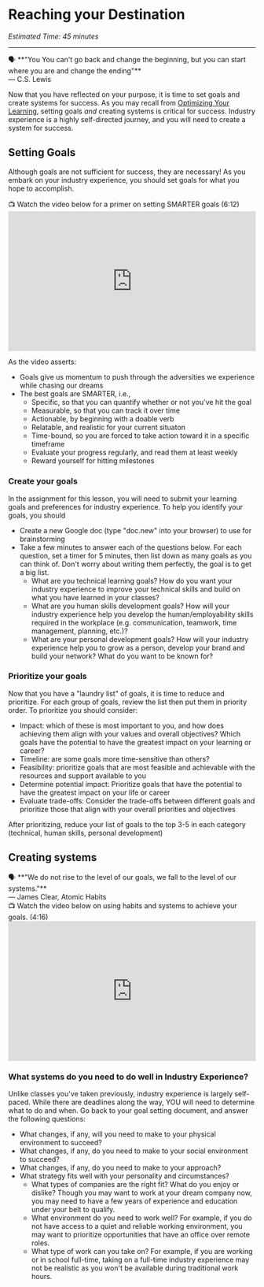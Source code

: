 # Reaching your Destination

*Estimated Time: 45 minutes*

---
<aside> 
  🗣 **"You You can't go back and change the beginning, but you can start where you are and change the ending"** <br>
  — C.S. Lewis
</aside>


Now that you have reflected on your purpose, it is time to set goals and create systems for success.  As you may recall from <a href="https://optimizing-your-learning.vercel.app/optimizing-your-learning/building-your-learning-toolkit/habits.html" target="_blank"> Optimizing Your Learning</a>, setting goals _and_ creating systems is critical for success. Industry experience is a highly self-directed journey, and you will need to create a system for success. 


## Setting Goals

Although goals are not sufficient for success, they are necessary! As you embark on your industry experience, you should set goals for what you hope to accomplish.

<aside> 
  📺 Watch the video below for a primer on setting SMARTER goals (6:12)
</aside>

<div style="position: relative; padding-bottom: 56.25%; height: 0;">
  <iframe width="560" height="315" src="https://www.youtube.com/embed/XpKvs-apvOs" title="YouTube video player" frameborder="0" allow="accelerometer; autoplay; clipboard-write; encrypted-media; gyroscope; picture-in-picture; web-share" allowfullscreen style="position: absolute; top: 0; left: 0; width: 100%; height: 100%;"></iframe>
</div>

As the video asserts:
- Goals give us momentum to push through the adversities we experience while chasing our dreams
- The best goals are SMARTER, i.e., 
  - Specific, so that you can quantify whether or not you've hit the goal
  - Measurable, so that you can track it over time 
  - Actionable, by beginning with a doable verb
  - Relatable, and realistic for your current situaton
  - Time-bound, so you are forced to take action toward it in a specific timeframe
  - Evaluate your progress regularly, and read them at least weekly
  - Reward yourself for hitting milestones

### Create your goals

In the assignment for this lesson, you will need to submit your learning goals and preferences for industry experience. To help you identify your goals, you should

- Create a new Google doc (type "doc.new" into your browser) to use for brainstorming
- Take a few minutes to answer each of the questions below. For each question, set a timer for 5 minutes, then list down as many goals as you can think of. Don't worry about writing them perfectly, the goal is to get a big list. 
  - What are you technical learning goals? How do you want your industry experience to improve your technical skills and build on what you have learned in your classes?
  - What are you human skills development goals? How will your industry experience help you develop the human/employability skills required in the workplace (e.g. communication, teamwork, time management, planning, etc.)?
  - What are your personal development goals? How will your industry experience help you to grow as a person, develop your brand and build your network? What do you want to be known for?


### Prioritize your goals

Now that you have a "laundry list" of goals, it is time to reduce and prioritize. For each group of goals, review the list then put them in priority order. To prioritize you should consider:
- Impact: which of these is most important to you, and how does achieving them align with your values and overall objectives? Which goals have the potential to have the greatest impact on your learning or career?
- Timeline: are some goals more time-sensitive than others? 
- Feasibility: prioritize goals that are most feasible and achievable with the resources and support available to you
- Determine potential impact: Prioritize goals that have the potential to have the greatest impact on your life or career
- Evaluate trade-offs: Consider the trade-offs between different goals and prioritize those that align with your overall priorities and objectives

After prioritizing, reduce your list of goals to the top 3-5 in each category (technical, human skills, personal development)


## Creating systems

<aside> 
  🗣 **"We do not rise to the level of our goals, we fall to the level of our systems."** <br>
  — James Clear, Atomic Habits
</aside>


<aside> 
  📺 Watch the video below on using habits and systems to achieve your goals. (4:16)
</aside>

<div style="position: relative; padding-bottom: 56.25%; height: 0;">
  <iframe width="560" height="315" src="https://www.youtube.com/embed/QXd6jeDElWM" title="YouTube video player" frameborder="0" allow="accelerometer; autoplay; clipboard-write; encrypted-media; gyroscope; picture-in-picture; web-share" allowfullscreen style="position: absolute; top: 0; left: 0; width: 100%; height: 100%;"></iframe>
</div>


### What systems do you need to do well in Industry Experience?

Unlike classes you've taken previously, industry experience is largely self-paced. While there are deadlines along the way, YOU will need to determine what to do and when. Go back to your goal setting document, and answer the following questions:

- What changes, if any, will you need to make to your physical environment to succeed?
- What changes, if any, do you need to make to your social environment to succeed?
- What changes, if any, do you need to make to your approach?
- What strategy fits well with your personality and circumstances?
  - What types of companies are the right fit? What do you enjoy or dislike? Though you may want to work at your dream company now, you may need to have a few years of experience and education under your belt to qualify. 
  - What environment do you need to work well? For example, if you do not have access to a quiet and reliable working environment, you may want to prioritize opportunities that have an office over remote roles.
  - What type of work can you take on? For example, if you are working or in school full-time, taking on a full-time industry experience may not be realistic as you won't be available during traditional work hours. 
